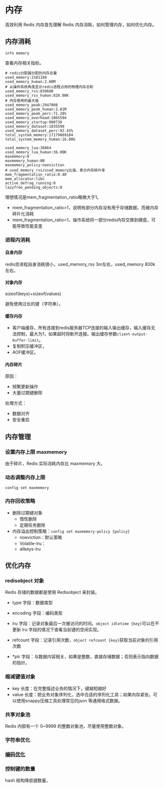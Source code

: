 # 内存

高效利用 Redis 内存首先理解 Redis 内存消耗，如何管理内存，如何优化内存。

## 内存消耗

```shell
info memory
```

查看内存相关指标。

```shell
# redis分配器分配的内存总量
used_memory:2101184
used_memory_human:2.00M
# 从操作系统角度显示redis进程占用的物理内存总和
used_memory_rss:839680
used_memory_rss_human:820.00K
# 内存使用的最大值
used_memory_peak:2947808
used_memory_peak_human:2.81M
used_memory_peak_perc:71.28%
used_memory_overhead:1065594
used_memory_startup:980736
used_memory_dataset:1035590
used_memory_dataset_perc:92.43%
total_system_memory:17179869184
total_system_memory_human:16.00G

used_memory_lua:36864
used_memory_lua_human:36.00K
maxmemory:0
maxmemory_human:0B
maxmemory_policy:noeviction
# used_memory_rss/used_memory比值，表示内存碎片率
mem_fragmentation_ratio:0.40
mem_allocator:libc
active_defrag_running:0
lazyfree_pending_objects:0
```

理想情况是mem_fragmentation_ratio略微大于1。

- mem_fragmentation_ratio>1，说明有部分内存没有用于存储数据，而被内存碎片化消耗
- mem_fragmentation_ratio<1，操作系统将一部分redis内存交换到硬盘，可能导致性能变差

### 进程内消耗

#### 自身内存

redis空进程自身消耗很小，used_memory_rss 3m左右，used_memory 800k左右。

#### 对象内存

sizeof(keys)+sizeof(values)

避免使用过长的键（字符串）。

#### 缓存内存

- 客户端缓存，所有连接到redis服务器TCP连接的输入输出缓存，输入缓存无法控制，最大为1，如果超时将断开连接。输出缓存参数`client-output-buffer-limit`。
- 复制积压缓冲区，
- AOF缓冲区。

#### 内存碎片

原因：

- 频繁更新操作
- 大量过期键删除

处理方式：

- 数据对齐
- 安全重启

## 内存管理

### 设置内存上限 maxmemory

由于碎片，Redis 实际消耗内存比 maxmemory 大。

### 动态调整内存上限

```shell
config set maxmemory
```

### 内存回收策略

- 删除过期键对象
  - 惰性删除
  - 定期任务删除
- 内存溢出控制策略：`config set maxmemory-policy {policy}`
  - noeviction：默认策略
  - Volatile-lru：
  - allkeys-lru

## 优化内存

### redisobject 对象

Redis 存储的数据都是使用 Redisobject 来封装。

- type 字段：数据类型

- encoding 字段：编码类型

- lru 字段：记录对象最后一次被访问的时间。`object idletime {key}`可以在不更新 lru 字段的情况下查看当前键的空闲实现。

- refcount 字段：记录引用次数，`object refcount {key}`获取当前对象的引用次数

- *ptr 字段：与数据内容相关，如果是整数，直接存储数据；否则表示指向数据的指针。

### 缩减键值对象

- key 长度：在完整描述业务的情况下，键越短越好
- value 长度：把业务对象序列化，选中合适的序列化工具；如果内存紧张，可以使用snappy压缩工具处理常见的json 等通用格式数据。

### 共享对象池

Redis 内部有一个 0~9999 的整数对象池，尽量使用整数对象。

### 字符串优化

### [编码优化](../data-structure/Redis-encoding.md)

### 控制键的数量

hash 结构降低键数量。

